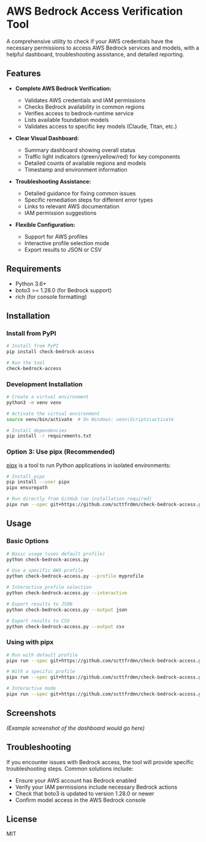 # AWS Bedrock Access Verification Tool

A comprehensive utility to check if your AWS credentials have the necessary permissions to access AWS Bedrock services and models, with a helpful dashboard, troubleshooting assistance, and detailed reporting.

## Features

- **Complete AWS Bedrock Verification:**
  - Validates AWS credentials and IAM permissions
  - Checks Bedrock availability in common regions
  - Verifies access to bedrock-runtime service
  - Lists available foundation models
  - Validates access to specific key models (Claude, Titan, etc.)

- **Clear Visual Dashboard:**
  - Summary dashboard showing overall status
  - Traffic light indicators (green/yellow/red) for key components
  - Detailed counts of available regions and models
  - Timestamp and environment information

- **Troubleshooting Assistance:**  
  - Detailed guidance for fixing common issues
  - Specific remediation steps for different error types
  - Links to relevant AWS documentation
  - IAM permission suggestions

- **Flexible Configuration:**
  - Support for AWS profiles
  - Interactive profile selection mode
  - Export results to JSON or CSV

## Requirements

- Python 3.6+
- boto3 >= 1.28.0 (for Bedrock support)
- rich (for console formatting)

## Installation

### Install from PyPI

```bash
# Install from PyPI
pip install check-bedrock-access

# Run the tool
check-bedrock-access
```

### Development Installation

```bash
# Create a virtual environment
python3 -m venv venv

# Activate the virtual environment
source venv/bin/activate  # On Windows: venv\Scripts\activate

# Install dependencies
pip install -r requirements.txt
```

### Option 3: Use pipx (Recommended)

[pipx](https://github.com/pypa/pipx) is a tool to run Python applications in isolated environments:

```bash
# Install pipx
pip install --user pipx
pipx ensurepath

# Run directly from GitHub (no installation required)
pipx run --spec git+https://github.com/scttfrdmn/check-bedrock-access.git check-bedrock-access.py
```

## Usage

### Basic Options

```bash
# Basic usage (uses default profile)
python check-bedrock-access.py

# Use a specific AWS profile
python check-bedrock-access.py --profile myprofile

# Interactive profile selection
python check-bedrock-access.py --interactive

# Export results to JSON
python check-bedrock-access.py --output json

# Export results to CSV
python check-bedrock-access.py --output csv
```

### Using with pipx

```bash
# Run with default profile
pipx run --spec git+https://github.com/scttfrdmn/check-bedrock-access.git check-bedrock-access.py

# With a specific profile
pipx run --spec git+https://github.com/scttfrdmn/check-bedrock-access.git check-bedrock-access.py --profile your-profile

# Interactive mode
pipx run --spec git+https://github.com/scttfrdmn/check-bedrock-access.git check-bedrock-access.py --interactive
```

## Screenshots

_(Example screenshot of the dashboard would go here)_

## Troubleshooting

If you encounter issues with Bedrock access, the tool will provide specific troubleshooting steps. Common solutions include:

- Ensure your AWS account has Bedrock enabled
- Verify your IAM permissions include necessary Bedrock actions
- Check that boto3 is updated to version 1.28.0 or newer
- Confirm model access in the AWS Bedrock console

## License

MIT